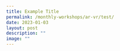 ```yaml
---
title: Example Title
permalink: /monthly-workshops/ar-vr/test/
date: 2023-01-03
layout: post
description: ""
image: ""
---
```

